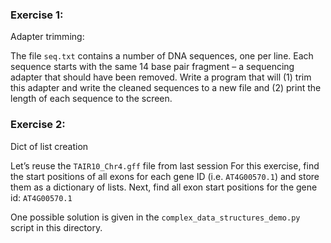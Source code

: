 ### Exercise 1:
Adapter trimming:

The file `seq.txt` contains a number of DNA sequences, one per line. Each sequence starts with the same 14 base pair fragment – a sequencing adapter that should have been removed. Write a program that will (1) trim this adapter and write the cleaned sequences to a new file and (2) print the length of each sequence to the screen. 

### Exercise 2:
Dict of list creation

Let’s reuse the `TAIR10_Chr4.gff` file from last session
For this exercise, find the start positions of all exons for each gene ID (i.e. `AT4G00570.1`) and store them as a dictionary of lists. Next, find all exon start positions for the gene id: `AT4G00570.1`

One possible solution is given in the `complex_data_structures_demo.py` script in this directory.
